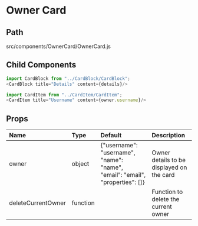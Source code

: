 # Owner Card

## Path
src/components/OwnerCard/OwnerCard.js

## Child Components
```js
import CardBlock from "../CardBlock/CardBlock";
<CardBlock title="Details" content={details}/>
```

```js
import CardItem from "../CardItem/CardItem";
<CardItem title="Username" content={owner.username}/>
```

## Props

| Name | Type | Default | Description |
|:-----|:-----|:-----|:-----|
| owner | object | {"username": "username", "name": "name", "email": "email", "properties": []} | Owner details to be displayed on the card |
| deleteCurrentOwner | function |  | Function to delete the current owner |

